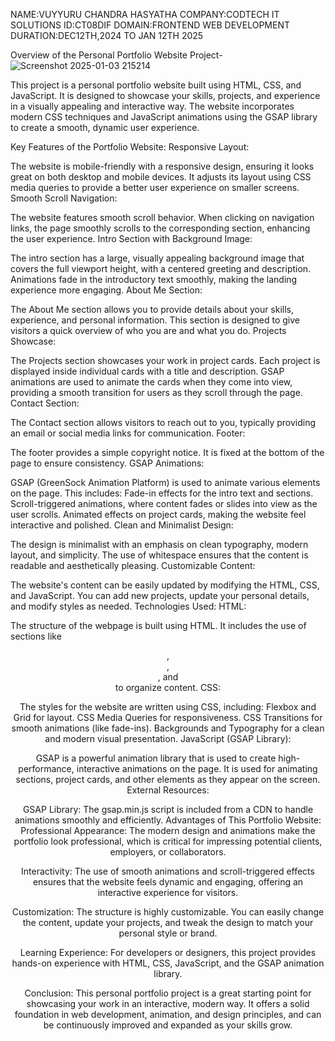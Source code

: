 NAME:VUYYURU CHANDRA HASYATHA
COMPANY:CODTECH IT SOLUTIONS
ID:CT08DIF
DOMAIN:FRONTEND WEB DEVELOPMENT
DURATION:DEC12TH,2024 TO JAN 12TH 2025

Overview of the Personal Portfolio Website Project-
![Screenshot 2025-01-03 215214](https://github.com/user-attachments/assets/d9a68937-479e-4b72-998a-3b4495d3d45c)

This project is a personal portfolio website built using HTML, CSS, and JavaScript. It is designed to showcase your skills, projects, and experience in a visually appealing and interactive way. The website incorporates modern CSS techniques and JavaScript animations using the GSAP library to create a smooth, dynamic user experience.

Key Features of the Portfolio Website:
Responsive Layout:

The website is mobile-friendly with a responsive design, ensuring it looks great on both desktop and mobile devices. It adjusts its layout using CSS media queries to provide a better user experience on smaller screens.
Smooth Scroll Navigation:

The website features smooth scroll behavior. When clicking on navigation links, the page smoothly scrolls to the corresponding section, enhancing the user experience.
Intro Section with Background Image:

The intro section has a large, visually appealing background image that covers the full viewport height, with a centered greeting and description.
Animations fade in the introductory text smoothly, making the landing experience more engaging.
About Me Section:

The About Me section allows you to provide details about your skills, experience, and personal information. This section is designed to give visitors a quick overview of who you are and what you do.
Projects Showcase:

The Projects section showcases your work in project cards. Each project is displayed inside individual cards with a title and description.
GSAP animations are used to animate the cards when they come into view, providing a smooth transition for users as they scroll through the page.
Contact Section:

The Contact section allows visitors to reach out to you, typically providing an email or social media links for communication.
Footer:

The footer provides a simple copyright notice. It is fixed at the bottom of the page to ensure consistency.
GSAP Animations:

GSAP (GreenSock Animation Platform) is used to animate various elements on the page. This includes:
Fade-in effects for the intro text and sections.
Scroll-triggered animations, where content fades or slides into view as the user scrolls.
Animated effects on project cards, making the website feel interactive and polished.
Clean and Minimalist Design:

The design is minimalist with an emphasis on clean typography, modern layout, and simplicity. The use of whitespace ensures that the content is readable and aesthetically pleasing.
Customizable Content:

The website's content can be easily updated by modifying the HTML, CSS, and JavaScript. You can add new projects, update your personal details, and modify styles as needed.
Technologies Used:
HTML:

The structure of the webpage is built using HTML. It includes the use of sections like <header>, <section>, <footer>, and <nav> to organize content.
CSS:

The styles for the website are written using CSS, including:
Flexbox and Grid for layout.
CSS Media Queries for responsiveness.
CSS Transitions for smooth animations (like fade-ins).
Backgrounds and Typography for a clean and modern visual presentation.
JavaScript (GSAP Library):

GSAP is a powerful animation library that is used to create high-performance, interactive animations on the page. It is used for animating sections, project cards, and other elements as they appear on the screen.
External Resources:

GSAP Library: The gsap.min.js script is included from a CDN to handle animations smoothly and efficiently.
Advantages of This Portfolio Website:
Professional Appearance: The modern design and animations make the portfolio look professional, which is critical for impressing potential clients, employers, or collaborators.

Interactivity: The use of smooth animations and scroll-triggered effects ensures that the website feels dynamic and engaging, offering an interactive experience for visitors.

Customization: The structure is highly customizable. You can easily change the content, update your projects, and tweak the design to match your personal style or brand.

Learning Experience: For developers or designers, this project provides hands-on experience with HTML, CSS, JavaScript, and the GSAP animation library.

Conclusion:
This personal portfolio project is a great starting point for showcasing your work in an interactive, modern way. It offers a solid foundation in web development, animation, and design principles, and can be continuously improved and expanded as your skills grow.



